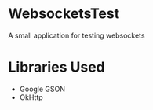 # WebsocketsTest
A small application for testing websockets

# Libraries Used
- Google GSON
- OkHttp
